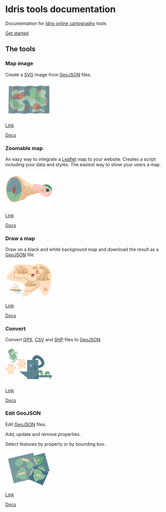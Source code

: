 # Idris tools documentation

Documentation for [Idris online cartography](http://www.idris-maps.com) tools

[Get started](/get-started)

## The tools

### Map image

Create a [SVG](https://en.wikipedia.org/wiki/Scalable_Vector_Graphics) image from [GeoJSON](https://en.wikipedia.org/wiki/GeoJSON) files.

<img src="/img/tool-map-image.png" width="150" />

[Link](http://www.idris-maps.com/tools/image-map)

[Docs](/image-map)

### Zoomable map

An easy way to integrate a [Leaflet](http://leafletjs.com/) map to your website. Creates a script including your data and styles. The easiest way to show your users a map.

<img src="/img/tool-zoomable-map.png" width="150" />

[Link](http://www.idris-maps.com/tools/zoomable-map)

[Docs](/zoomable-map)

### Draw a map

Draw on a black and white background map and download the result as a [GeoJSON](https://en.wikipedia.org/wiki/GeoJSON) file.

<img src="/img/tool-draw.png" width="150" />

[Link](http://www.idris-maps.com/tools/draw-map)

[Docs](/draw-map)

### Convert

Convert [GPX](https://en.wikipedia.org/wiki/GPS_Exchange_Format), [CSV](https://en.wikipedia.org/wiki/Comma-separated_values) and [SHP](https://en.wikipedia.org/wiki/Shapefile) files to [GeoJSON](https://en.wikipedia.org/wiki/GeoJSON)

<img src="/img/tool-converter.png" width="150" />

[Link](http://www.idris-maps.com/tools/convert)

[Docs](/convert)

### Edit GeoJSON

Edit [GeoJSON](https://en.wikipedia.org/wiki/GeoJSON) files. 

Add, update and remove properties. 

Select features by property or by bounding box.

<img src="/img/tool-query.png" width="150" />

[Link](http://www.idris-maps.com/tools/convert)

[Docs](/query)

